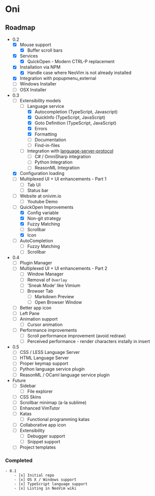 # Oni

## Roadmap

- 0.2
    - [x] Mouse support
        - [x] Buffer scroll bars
    - [x] Services
        - [x] QuickOpen - Modern CTRL-P replacement
    - [x] Installation via NPM
        - [x] Handle case where NeoVim is not already installed
    - [x] Integration with popupmenu_external
    - [ ] Windows Installer
    - [ ] OSX Installer
- 0.3
    - [ ] Extensibility models
        - [ ] Language service
            - [x] Autocompletion (TypeScript, Javascript)
            - [x] QuickInfo (TypeScript, JavaScript)
            - [x] Goto Definition (TypeScript, JavaScript)
            - [x] Errors
            - [x] Formatting
            - [ ] Documentation
            - [ ] Find-in-files
        - [ ] Integration with [language-server-protocol](https://github.com/Microsoft/language-server-protocol)
            - [ ] C# / OmniSharp integration
            - [ ] Python Integration
            - [ ] ReasonML Integration
    - [x] Configuration loading
    - [ ] Multiplexed UI + UI enhancements - Part 1
        - [ ] Tab UI
        - [ ] Status bar
    - [ ] Website at onivim.io
        - [ ] Youtube Demo
    - [ ] QuickOpen Improvements
        - [x] Config variable
        - [x] Non-git strategy
        - [x] Fuzzy Matching
        - [ ] Scrollbar
        - [x] Icon
    - [ ] AutoCompletion
        - [ ] Fuzzy Matching
        - [ ] Scrollbar
- 0.4
    - [ ] Plugin Manager
    - [ ] Multiplexed UI + UI enhancements - Part 2
        - [ ] Window Manager
        - [ ] Removal of `Overlay`
        - [ ] 'Sneak Mode' like Vimium
        - [ ] Browser Tab
            - [ ] Markdown Preview
            - [ ] Open Browser Window
    - [ ] Better app icon
    - [ ] Left Pane
    - [ ] Animation support
        - [ ] Cursor animation
    - [ ] Performance improvements
        - [ ] Scroll performance improvement (avoid redraw)
        - [ ] Perceived performance - render characters instally in insert

- 0.5
    - [ ] CSS / LESS Language Server
    - [ ] HTML Language Server
    - [ ] Proper keymap support
    - [ ] Python language service plugin
    - [ ] ReasonML / OCaml language service plugin

- Future
    - [ ] Sidebar
        - [ ] File explorer
    - [ ] CSS Skins
    - [ ] Scrollbar minimap (a-la sublime)
    - [ ] Enhanced VimTutor
    - [ ] Katas
        - [ ] Functional programming katas
    - [ ] Collaborative app icon
    - [ ] Extensibility
        - [ ] Debugger support
        - [ ] Snippet support
    - [ ] Project templates

### Completed
    - 0.1
        - [x] Initial repo
        - [x] OS X / Windows support
        - [x] TypeScript language support
        - [x] Listing in NeoVim wiki
